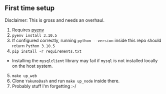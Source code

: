 ## First time setup

Disclaimer: This is gross and needs an overhaul.



1. Requires [pyenv](https://github.com/pyenv/pyenv#installation)
2. `pyenv install 3.10.5`
3. If configured correctly, running `python --version` inside this repo should return `Python 3.10.5`
4. `pip install -r requirements.txt`
  - Installing the `mysqlclient` library may fail if `mysql` is not installed locally on the host system.
5. `make up_web`
6. Clone `YakumoDash` and run `make up_node` inside there.
7. Probably stuff I'm forgetting :-/